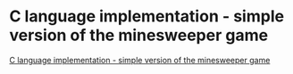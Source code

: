 # C language implementation - simple version of the minesweeper game
[C language implementation - simple version of the minesweeper game](https://aiwithcloud.com/2022/09/19/c_language_implementation___simple_version_of_the_minesweeper_game/)